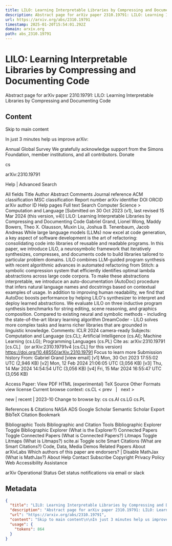 ```yaml
---
title: LILO: Learning Interpretable Libraries by Compressing and Documenting Code
description: Abstract page for arXiv paper 2310.19791: LILO: Learning Interpretable Libraries by Compressing and Documenting Code
url: https://arxiv.org/abs/2310.19791
timestamp: 2025-01-20T15:54:01.292Z
domain: arxiv.org
path: abs_2310.19791
---
```


# LILO: Learning Interpretable Libraries by Compressing and Documenting Code


Abstract page for arXiv paper 2310.19791: LILO: Learning Interpretable Libraries by Compressing and Documenting Code


## Content

Skip to main content

In just 3 minutes help us improve arXiv:

Annual Global Survey
We gratefully acknowledge support from the Simons Foundation, member institutions, and all contributors.
Donate
>
cs
>
arXiv:2310.19791

Help | Advanced Search

All fields
Title
Author
Abstract
Comments
Journal reference
ACM classification
MSC classification
Report number
arXiv identifier
DOI
ORCID
arXiv author ID
Help pages
Full text
Search
Computer Science > Computation and Language
[Submitted on 30 Oct 2023 (v1), last revised 15 Mar 2024 (this version, v4)]
LILO: Learning Interpretable Libraries by Compressing and Documenting Code
Gabriel Grand, Lionel Wong, Maddy Bowers, Theo X. Olausson, Muxin Liu, Joshua B. Tenenbaum, Jacob Andreas
While large language models (LLMs) now excel at code generation, a key aspect of software development is the art of refactoring: consolidating code into libraries of reusable and readable programs. In this paper, we introduce LILO, a neurosymbolic framework that iteratively synthesizes, compresses, and documents code to build libraries tailored to particular problem domains. LILO combines LLM-guided program synthesis with recent algorithmic advances in automated refactoring from Stitch: a symbolic compression system that efficiently identifies optimal lambda abstractions across large code corpora. To make these abstractions interpretable, we introduce an auto-documentation (AutoDoc) procedure that infers natural language names and docstrings based on contextual examples of usage. In addition to improving human readability, we find that AutoDoc boosts performance by helping LILO's synthesizer to interpret and deploy learned abstractions. We evaluate LILO on three inductive program synthesis benchmarks for string editing, scene reasoning, and graphics composition. Compared to existing neural and symbolic methods - including the state-of-the-art library learning algorithm DreamCoder - LILO solves more complex tasks and learns richer libraries that are grounded in linguistic knowledge.
Comments:	ICLR 2024 camera-ready
Subjects:	Computation and Language (cs.CL); Artificial Intelligence (cs.AI); Machine Learning (cs.LG); Programming Languages (cs.PL)
Cite as:	arXiv:2310.19791 [cs.CL]
 	(or arXiv:2310.19791v4 [cs.CL] for this version)
 	
https://doi.org/10.48550/arXiv.2310.19791
Focus to learn more
Submission history
From: Gabriel Grand [view email]
[v1] Mon, 30 Oct 2023 17:55:02 UTC (2,946 KB)
[v2] Mon, 12 Feb 2024 21:06:05 UTC (3,056 KB)
[v3] Thu, 14 Mar 2024 14:54:54 UTC (3,056 KB)
[v4] Fri, 15 Mar 2024 16:55:47 UTC (3,056 KB)

Access Paper:
View PDF
HTML (experimental)
TeX Source
Other Formats
view license
Current browse context:
cs.CL
< prev   |   next >

new | recent | 2023-10
Change to browse by:
cs
cs.AI
cs.LG
cs.PL

References & Citations
NASA ADS
Google Scholar
Semantic Scholar
Export BibTeX Citation
Bookmark
 
Bibliographic Tools
Bibliographic and Citation Tools
Bibliographic Explorer Toggle
Bibliographic Explorer (What is the Explorer?)
Connected Papers Toggle
Connected Papers (What is Connected Papers?)
Litmaps Toggle
Litmaps (What is Litmaps?)
scite.ai Toggle
scite Smart Citations (What are Smart Citations?)
Code, Data, Media
Demos
Related Papers
About arXivLabs
Which authors of this paper are endorsers? | Disable MathJax (What is MathJax?)
About
Help
Contact
Subscribe
Copyright
Privacy Policy
Web Accessibility Assistance

arXiv Operational Status 
Get status notifications via email or slack

## Metadata

```json
{
  "title": "LILO: Learning Interpretable Libraries by Compressing and Documenting Code",
  "description": "Abstract page for arXiv paper 2310.19791: LILO: Learning Interpretable Libraries by Compressing and Documenting Code",
  "url": "https://arxiv.org/abs/2310.19791",
  "content": "Skip to main content\n\nIn just 3 minutes help us improve arXiv:\n\nAnnual Global Survey\nWe gratefully acknowledge support from the Simons Foundation, member institutions, and all contributors.\nDonate\n>\ncs\n>\narXiv:2310.19791\n\nHelp | Advanced Search\n\nAll fields\nTitle\nAuthor\nAbstract\nComments\nJournal reference\nACM classification\nMSC classification\nReport number\narXiv identifier\nDOI\nORCID\narXiv author ID\nHelp pages\nFull text\nSearch\nComputer Science > Computation and Language\n[Submitted on 30 Oct 2023 (v1), last revised 15 Mar 2024 (this version, v4)]\nLILO: Learning Interpretable Libraries by Compressing and Documenting Code\nGabriel Grand, Lionel Wong, Maddy Bowers, Theo X. Olausson, Muxin Liu, Joshua B. Tenenbaum, Jacob Andreas\nWhile large language models (LLMs) now excel at code generation, a key aspect of software development is the art of refactoring: consolidating code into libraries of reusable and readable programs. In this paper, we introduce LILO, a neurosymbolic framework that iteratively synthesizes, compresses, and documents code to build libraries tailored to particular problem domains. LILO combines LLM-guided program synthesis with recent algorithmic advances in automated refactoring from Stitch: a symbolic compression system that efficiently identifies optimal lambda abstractions across large code corpora. To make these abstractions interpretable, we introduce an auto-documentation (AutoDoc) procedure that infers natural language names and docstrings based on contextual examples of usage. In addition to improving human readability, we find that AutoDoc boosts performance by helping LILO's synthesizer to interpret and deploy learned abstractions. We evaluate LILO on three inductive program synthesis benchmarks for string editing, scene reasoning, and graphics composition. Compared to existing neural and symbolic methods - including the state-of-the-art library learning algorithm DreamCoder - LILO solves more complex tasks and learns richer libraries that are grounded in linguistic knowledge.\nComments:\tICLR 2024 camera-ready\nSubjects:\tComputation and Language (cs.CL); Artificial Intelligence (cs.AI); Machine Learning (cs.LG); Programming Languages (cs.PL)\nCite as:\tarXiv:2310.19791 [cs.CL]\n \t(or arXiv:2310.19791v4 [cs.CL] for this version)\n \t\nhttps://doi.org/10.48550/arXiv.2310.19791\nFocus to learn more\nSubmission history\nFrom: Gabriel Grand [view email]\n[v1] Mon, 30 Oct 2023 17:55:02 UTC (2,946 KB)\n[v2] Mon, 12 Feb 2024 21:06:05 UTC (3,056 KB)\n[v3] Thu, 14 Mar 2024 14:54:54 UTC (3,056 KB)\n[v4] Fri, 15 Mar 2024 16:55:47 UTC (3,056 KB)\n\nAccess Paper:\nView PDF\nHTML (experimental)\nTeX Source\nOther Formats\nview license\nCurrent browse context:\ncs.CL\n< prev   |   next >\n\nnew | recent | 2023-10\nChange to browse by:\ncs\ncs.AI\ncs.LG\ncs.PL\n\nReferences & Citations\nNASA ADS\nGoogle Scholar\nSemantic Scholar\nExport BibTeX Citation\nBookmark\n \nBibliographic Tools\nBibliographic and Citation Tools\nBibliographic Explorer Toggle\nBibliographic Explorer (What is the Explorer?)\nConnected Papers Toggle\nConnected Papers (What is Connected Papers?)\nLitmaps Toggle\nLitmaps (What is Litmaps?)\nscite.ai Toggle\nscite Smart Citations (What are Smart Citations?)\nCode, Data, Media\nDemos\nRelated Papers\nAbout arXivLabs\nWhich authors of this paper are endorsers? | Disable MathJax (What is MathJax?)\nAbout\nHelp\nContact\nSubscribe\nCopyright\nPrivacy Policy\nWeb Accessibility Assistance\n\narXiv Operational Status \nGet status notifications via email or slack",
  "usage": {
    "tokens": 864
  }
}
```
